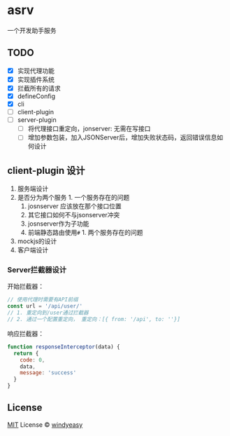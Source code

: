 # asrv

一个开发助手服务

## TODO

- [x] 实现代理功能
- [x] 实现插件系统
- [x] 拦截所有的请求
- [x] defineConfig
- [x] cli
- [ ] client-plugin
- [ ] server-plugin
  - [ ] 将代理接口重定向，jonserver: 无需在写接口
  - [ ] 增加参数包装，加入JSONServer后，增加失败状态码，返回错误信息如何设计

## client-plugin 设计

1. 服务端设计
  1. 是否分为两个服务
    1. 一个服务存在的问题
      1. josnserver 应该放在那个接口位置
      2. 其它接口如何不与jsonserver冲突
        1. josnserver作为子功能
      1. 前端静态路由使用`#`
    1. 两个服务存在的问题
  1. mockjs的设计
2. 客户端设计

### Server拦截器设计

开始拦截器：

```js
// 使用代理时需要有API前缀
const url = '/api/user/'
// 1. 重定向到/user通过拦截器
// 2. 通过一个配置重定向， 重定向：[{ from: '/api', to: ''}]
```

响应拦截器：

```js
function responseInterceptor(data) {
  return {
    code: 0,
    data,
    message: 'success'
  }
}
```

## License

[MIT](./LICENSE) License © [windyeasy](https://github.com/windyeasy)
